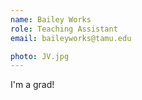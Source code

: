 ```yaml
---
name: Bailey Works 
role: Teaching Assistant
email: baileyworks@tamu.edu

photo: JV.jpg
---
```


I'm a grad!
